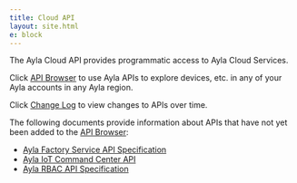 ```yaml
---
title: Cloud API
layout: site.html
e: block
---
```


The Ayla Cloud API provides programmatic access to Ayla Cloud Services.

Click [API Browser](api-browser) to use Ayla APIs to explore devices, etc. in any of your Ayla accounts in any Ayla region.

Click [Change Log](change-log) to view changes to APIs over time.

The following documents provide information about APIs that have not yet been added to the [API Browser](api-browser):

<ul>
<li><a href="/archive/ayla-factory-service-api-specification">Ayla Factory Service API Specification</a></li>
<li><a href="/archive/ayla-iot-command-center-api">Ayla IoT Command Center API</a></li>
<li><a href="/archive/ayla-rbac-api-specification">Ayla RBAC API Specification</a></li>
</ul>
